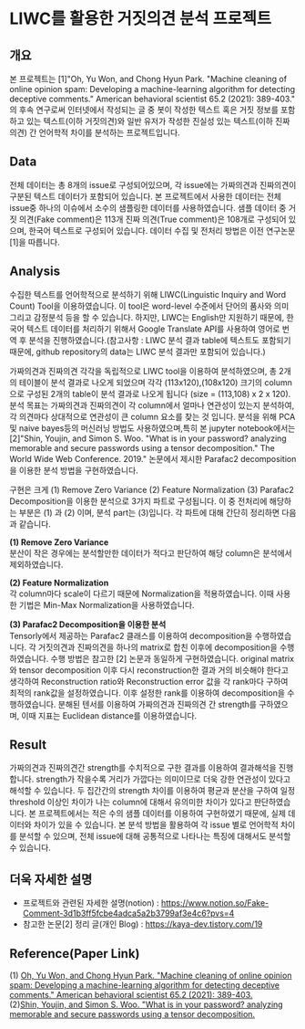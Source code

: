 # LIWC를 활용한 거짓의견 분석 프로젝트
## 개요
본 프로젝트는 [1]"Oh, Yu Won, and Chong Hyun Park. "Machine cleaning of online opinion spam: Developing a machine-learning algorithm for detecting deceptive comments." American behavioral scientist 65.2 (2021): 389-403." 의 후속 연구로써 인터넷에서 작성되는 글 중 봇이 작성한 텍스트 혹은 거짓 정보를 포함하고 있는 텍스트(이하 거짓의견)와 일반 유저가 작성한 진실성 있는 텍스트(이하 진짜의견) 간 언어학적 차이를 분석하는 프로젝트입니다.

## Data  
전체 데이터는 총 8개의 issue로 구성되어있으며, 각 issue에는 가짜의견과 진짜의견이 구분된 텍스트 데이터가 포함되어 있습니다. 본 프로젝트에서 사용한 데이터는 전체 issue중 하나의 이슈에서 소수의 샘플링한 데이터를 사용하였습니다. 샘플 데이터 중 거짓 의견(Fake comment)은 113개 진짜 의견(True comment)은 108개로 구성되어 있으며, 한국어 텍스트로 구성되어 있습니다. 데이터 수집 및 전처리 방법은 이전 연구논문[1]을 따릅니다.

## Analysis  
수집한 텍스트를 언어학적으로 분석하기 위해 LIWC(Linguistic Inquiry and Word Count) Tool을 이용하였습니다. 이 tool은 word-level 수준에서 단어의 품사와 의미 그리고 감정분석 등을 할 수 있습니다. 하지만, LIWC는 English만 지원하기 때문에, 한국어 텍스트 데이터를 처리하기 위해서 Google Translate API를 사용하여 영어로 번역 후 분석을 진행하였습니다.(참고사항 : LIWC 분석 결과 table에 텍스트도 포함되기 때문에, github repository의 data는 LIWC 분석 결과만 포함되어 있습니다.)

가짜의견과 진짜의견 각각을 독립적으로 LIWC tool을 이용하여 분석하였으며, 총 2개의 테이블이 분석 결과로 나오게 되었으며 각각 (113x120),(108x120) 크기의 column으로 구성된 2개의 table이 분석 결과로 나오게 됩니다 (size = (113,108) x 2 x 120). 분석 목표는 가짜의견과 진짜의견이 각 column에서 얼마나 연관성이 있는지 분석하여, 각 의견마다 상대적으로 연관성이 큰 column 요소를 찾는 것 입니다. 분석을 위해 PCA 및 naive bayes등의 머신러닝 방법도 사용하였으며,특히 본 jupyter notebook에서는 [2]"Shin, Youjin, and Simon S. Woo. "What is in your password? analyzing memorable and secure passwords using a tensor decomposition." The World Wide Web Conference. 2019." 논문에서 제시한 Parafac2 decomposition을 이용한 분석 방법을 구현하였습니다.

구현은 크게 (1) Remove Zero Variance (2) Feature Normalization (3) Parafac2 Decomposition을 이용한 분석으로 3가지 파트로 구성됩니다. 이 중 전처리에 해당하는 부분은 (1) 과 (2) 이며, 분석 part는 (3)입니다. 각 파트에 대해 간단히 정리하면 다음과 같습니다.

**(1) Remove Zero Variance**  
분산이 작은 경우에는 분석할만한 데이터가 적다고 판단하여 해당 column은 분석에서 제외하였습니다.

**(2) Feature Normalization**  
각 column마다 scale이 다르기 때문에 Normalization을 적용하였습니다. 이때 사용한 기법은 Min-Max Normalization을 사용하였습니다.

**(3) Parafac2 Decomposition을 이용한 분석**  
Tensorly에서 제공하는 Parafac2 클래스를 이용하여 decomposition을 수행하였습니다. 각 거짓의견과 진짜의견을 하나의 matrix로 합친 이후에 decomposition을 수행하였습니다. 수행 방법은 참고한 [2] 논문과 동일하게 구현하였습니다. original matrix와 tensor decomposition 이후 다시 reconstruction한 결과 거의 비슷해야 한다고 생각하여 Reconstruction ratio와 Reconstruction error 값을 각 rank마다 구하여 최적의 rank값을 설정하였습니다. 이후 설정한 rank를 이용하여 decomposition을 수행하였습니다. 분해된 텐서를 이용하여 가짜의견과 진짜의견 간 strength를 구하였으며, 이때 지표는 Euclidean distance를 이용하였습니다.

## Result
가짜의견과 진짜의견간 strength를 수치적으로 구한 결과를 이용하여 결과해석을 진행합니다. strength가 작을수록 거리가 가깝다는 의미이므로 더욱 강한 연관성이 있다고 해석할 수 있습니다. 두 집간간의 strength 차이를 이용하여 평균과 분산을 구하여 일정 threshold 이상인 차이가 나는 column에 대해서 유의미한 차이가 있다고 판단하였습니다. 본 프로젝트에서는 적은 수의 샘플 데이터를 이용하여 구현하였기 때문에, 실제 데이터와 차이가 있을 수 있습니다. 본 분석 방법을 활용하여 각 issue 별로 언어학적 차이를 분석할 수 있으며, 전체 issue에 대해 공통적으로 나타나는 특징에 대해서도 분석할 수 있습니다. 

## 더욱 자세한 설명
- 프로젝트와 관련된 자세한 설명(notion) : https://www.notion.so/Fake-Comment-3d1b3ff5fcbe4adca5a2b3799af3e4c6?pvs=4  
- 참고한 논문[2] 정리 글(개인 Blog) : https://kaya-dev.tistory.com/19

## Reference(Paper Link)
(1) [Oh, Yu Won, and Chong Hyun Park. "Machine cleaning of online opinion spam: Developing a machine-learning algorithm for detecting deceptive comments." American behavioral scientist 65.2 (2021): 389-403.](https://journals.sagepub.com/doi/full/10.1177/0002764219878238?casa_token=oqNGE2BLSukAAAAA%3AbeFzWucrLvMTl5oGCNZYIdf_TqWK98dWQ0OpGge7icJgj2V10lNDOFrY-QMTSgGFcJ4ydUZ-0t8v)  
(2)[Shin, Youjin, and Simon S. Woo. "What is in your password? analyzing memorable and secure passwords using a tensor decomposition.](https://dl.acm.org/doi/abs/10.1145/3308558.3313690?casa_token=oa4an3hr5w8AAAAA:noo8AjmaBU_Ppu9NyoZbeT2LKDu6bRAFUO2QTs6CtG_DbAi1LiXgkvbPx8EyTEjc6SYNUO3ntpB2)